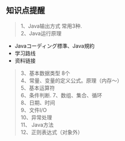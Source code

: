 ## 知识点提醒

> 1、Java输出方式 常用3种.  
> 2、Java运行原理  
  -  Javaコーディング標準、Java規約  
  -  学习路线  
  -  资料链接  
> 3、基本数据类型 8个  
> 4、常量、变量的定义公式。原理（内存～）  
> 5、基本运算符  
> 6、条件判断. 
> 7、数组、集合、循环  
> 8、日期、时间  
> 9、文件I/O  
> 10、异常处理  
> 11、 Java方法  
> 12、正则表达式（对象外）  
